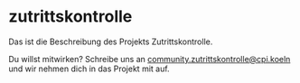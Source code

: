 # zutrittskontrolle
Das ist die Beschreibung des Projekts Zutrittskontrolle.

Du willst mitwirken? Schreibe uns an community.zutrittskontrolle@cpi.koeln und wir nehmen dich in das Projekt mit auf.
